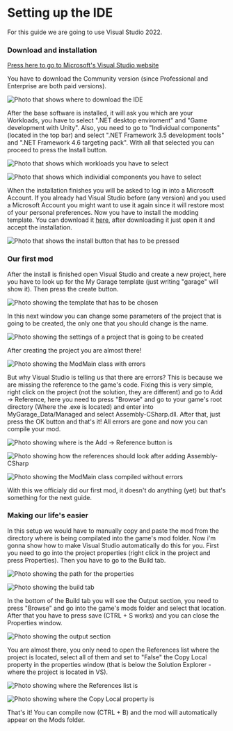 <h1 class="white" >Setting up the IDE</h1>

For this guide we are going to use Visual Studio 2022.

<h3 class="white" >Download and installation</h3>

[Press here to go to Microsoft's Visual Studio website](https://visualstudio.microsoft.com/vs/)

You have to download the Community version (since Professional and Enterprise are both paid versions).

![Photo that shows where to download the IDE](../images/installVS/Untitled.png)

After the base software is installed, it will ask you which are your Workloads, you have to select ".NET desktop enviroment" and "Game development with Unity". Also, you need to go to "Individual components" (located in the top bar) and select ".NET Framework 3.5 development tools" and ".NET Framework 4.6 targeting pack". With all that selected you can proceed to press the Install button.

![Photo that shows which workloads you have to select](../images/installVS/Untitled2.png)

![Photo that shows which individial components you have to select](../images/installVS/Untitled3.png)

When the installation finishes you will be asked to log in into a Microsoft Account. If you already had Visual Studio before (any version) and you used a Microsoft Account you might want to use it again since it will restore most of your personal preferences. Now you have to install the modding template. You can download it [here](../files/ModdingTemplate.vsix), after downloading it just open it and accept the installation.

![Photo that shows the install button that has to be pressed](../images/installVS/Untitled5.png)

<h3 class="white" >Our first mod</h3>
After the install is finished open Visual Studio and create a new project, here you have to look up for the My Garage template (just writing "garage" will show it). Then press the create button.

![Photo showing the template that has to be chosen](../images/installVS/Untitled7.png)

In this next window you can change some parameters of the project that is going to be created, the only one that you should change is the name.

![Photo showing the settings of a project that is going to be created](../images/installVS/Untitled8.png)

After creating the project you are almost there!

![Photo showing the ModMain class with errors](../images/installVS/Untitled9.png)

But why Visual Studio is telling us that there are errors? This is because we are missing the reference to the game's code. Fixing this is very simple, right click on the project (not the solution, they are different) and go to Add -> Reference, here you need to press "Browse" and go to your game's root directory (Where the .exe is located) and enter into MyGarage_Data/Managed and select Assembly-CSharp.dll. After that, just press the OK button and that's it! All errors are gone and now you can compile your mod.

![Photo showing where is the Add -> Reference button is](../images/installVS/Untitled10.png)

![Photo showing how the references should look after adding Assembly-CSharp](../images/installVS/Untitled11.png)

![Photo showing the ModMain class compiled without errors](../images/installVS/Untitled12.png)

With this we officialy did our first mod, it doesn't do anything (yet) but that's something for the next guide.

<h3 class="white" >Making our life's easier</h3>
In this setup we would have to manually copy and paste the mod from the directory where is being compilated into the game's mod folder. Now i'm gonna show how to make Visual Studio automatically do this for you. First you need to go into the project properties (right click in the project and press Properties). Then you have to go to the Build tab.

![Photo showing the path for the properties](../images/installVS/Untitled13.png)

![Photo showing the build tab](../images/installVS/Untitled14.png)

In the bottom of the Build tab you will see the Output section, you need to press "Browse" and go into the game's mods folder and select that location. After that you have to press save (CTRL + S works) and you can close the Properties window.

![Photo showing the output section](../images/installVS/Untitled15.png)

You are almost there, you only need to open the References list where the project is located, select all of them and set to "False" the Copy Local property in the properties window (that is below the Solution Explorer - where the project is located in VS).

![Photo showing where the References list is](../images/installVS/Untitled16.png)

![Photo showing where the Copy Local property is](../images/installVS/Untitled17.png)

That's it! You can compile now (CTRL + B) and the mod will automatically appear on the Mods folder.
